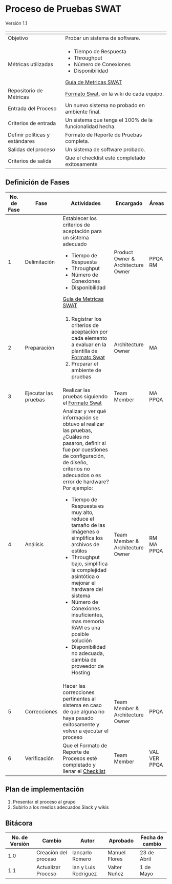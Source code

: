 # Proceso de Pruebas SWAT
Versión 1.1

[]() | []()
--|--
Objetivo | Probar un sistema de software.
Métricas utilizadas | <ul><li>Tiempo de Respuesta</li><li>Throughput</li><li>Número de Conexiones</li><li>Disponibilidad</li></ul>[Guía de Metricas SWAT](https://github.com/CaveLabs-1/Wiki/blob/master/SWAT/Guias/GuiaMetricaSWAT.md)
Repositorio de Métricas | [Formato Swat](https://github.com/CaveLabs-1/Wiki/blob/master/SWAT/Formatos/FormatoPruebasSWAT.docx), en la wiki de cada equipo.
Entrada del Proceso | Un nuevo sistema no probado en ambiente final.
Criterios de entrada | Un sistema que tenga el 100% de la funcionalidad hecha.
Definir políticas y estándares | Formato de Reporte de Pruebas completa.
Salidas del proceso | Un sistema de software probado.
Criterios de salida | Que el checklist esté completado exitosamente

## Definición de Fases
No. de Fase | Fase | Actividades | Encargado | Áreas
------------|------|-------------|-----------|-------
1 | Delimitación | Establecer los criterios de aceptación para un sistema adecuado<ul><li>Tiempo de Respuesta</li><li>Throughput</li><li>Número de Conexiones</li><li>Disponibilidad</li></ul>[Guía de Metricas SWAT](https://github.com/CaveLabs-1/Wiki/blob/master/SWAT/Guias/GuiaMetricaSWAT.md) | Product Owner & Architecture Owner | PPQA RM
2 | Preparación | <ol><li>Registrar los criterios de aceptación por cada elemento a evaluar en la plantilla de [Formato Swat](https://github.com/CaveLabs-1/Wiki/blob/master/SWAT/Formatos/FormatoPruebasSWAT.docx)</li><li>Preparar el ambiente de pruebas</li></ol>| Architecture Owner | MA
3 | Ejecutar las pruebas | Realizar las pruebas siguiendo el [Formato Swat](https://github.com/CaveLabs-1/Wiki/blob/master/SWAT/Formatos/FormatoPruebasSWAT.docx) | Team  Member | MA PPQA
4 | Análisis | Analizar y ver qué información se obtuvo al realizar las pruebas, ¿Cuáles no pasaron, definir si fue por cuestiones de configuración, de diseño, criterios no adecuados o es error de hardware? Por ejemplo: <ul><li>Tiempo de Respuesta es muy alto, reduce el tamaño de las imágenes o simplifica los archivos de estilos</li><li>Throughput bajo, simplifica la complejidad asintótica o mejorar el hardware del sistema</li><li>Número de Conexiones insuficientes, mas memoria RAM es una posible solución</li><li>Disponibilidad no adecuada, cambia de proveedor de Hosting</li></ul> | Team Member & Architecture Owner | RM MA PPQA
5 | Correcciones | Hacer las correcciones pertinentes al sistema en caso de que alguna no haya pasado exitosamente y volver a ejecutar el proceso | Team Member & Architecture Owner | PPQA
6 | Verificación | Que el Formato de Reporte de Procesos esté completado y llenar el [Checklist](https://docs.google.com/spreadsheets/d/1FaHFsycVU1FwIVxs4_sD7ceZwTrKYKYXfQ2f0IrQ-bs/edit#gid=0)  | Team Member | VAL VER PPQA

## Plan de implementación

<ol><li>Presentar el proceso al grupo</li><li>Subirlo a los medios adecuados Slack y wikis</li></ol>

## Bitácora
No. de Versión | Cambio | Autor | Aprobado | Fecha de cambio
------------|------|-------------|-----------|-----------
1.0 |Creación del proceso | Iancarlo Romero | Manuel Flores | 23 de Abril
1.1 |Actualizar Proceso | Ian y Luis Rodriguez | Valter Nuñez | 1 de Mayo


